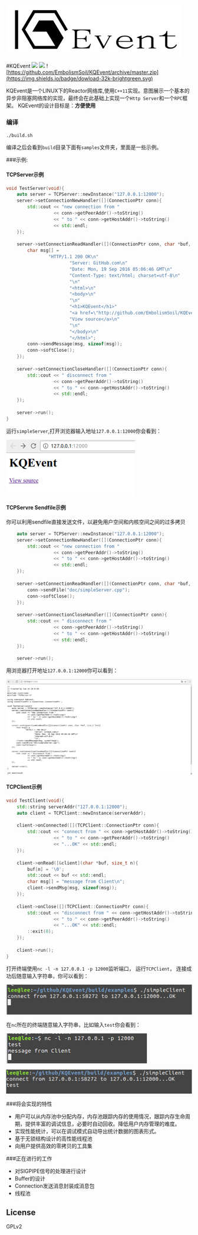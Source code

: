 ![](doc/KQLogoLong.png)

#KQEvent
![](https://img.shields.io/badge/version-v1.0-blue.svg) ![](https://img.shields.io/badge/build-passing-brightgreen.svg) ![https://github.com/EmbolismSoil/KQEvent/archive/master.zip](https://img.shields.io/badge/dowload-32k-brightgreen.svg)

KQEvent是一个LINUX下的Reactor网络库,使用`C++11`实现。意图展示一个基本的异步非阻塞网络库的实现，最终会在此基础上实现一个`Http Server`和一个`RPC`框架。
KQEvent的设计目标是：**方便使用**

### 编译
``` shell
./build.sh
```
编译之后会看到`build`目录下面有`samples`文件夹，里面是一些示例。

###示例:
#### TCPServer示例
```cpp
void TestServer(void){
    auto server = TCPServer::newInstance("127.0.0.1:12000");
    server->setConnectionNewHandler([](ConnectionPtr conn){
        std::cout << "new connection from "
                  << conn->getPeerAddr()->toString()
                  << " to " << conn->getHostAddr()->toString()
                  << std::endl;
    });

    server->setConnectionReadHandler([](ConnectionPtr conn, char *buf, size_t len){
        char msg[] =
                "HTTP/1.1 200 OK\n"
                        "Server: GitHub.com\n"
                        "Date: Mon, 19 Sep 2016 05:06:46 GMT\n"
                        "Content-Type: text/html; charset=utf-8\n"
                        "\n"
                        "<html>\n"
                        "<body>\n"
                        "\n"
                        "<h1>KQEvent</h1>"
                        "<a href=\"http://github.com/EmbolismSoil/KQEvent\">\n"
                        "View source</a>\n"
                        "\n"
                        "</body>\n"
                        "</html>";
        conn->sendMessage(msg, sizeof(msg));
        conn->softClose();
    });

    server->setConnectionCloseHandler([](ConnectionPtr conn){
        std::cout << " disconnect from "
                  << conn->getPeerAddr()->toString()
                  << " to " << conn->getHostAddr()->toString()
                  << std::endl;
    });

    server->run();
}
```
运行`simpleServer`,打开浏览器输入地址`127.0.0.1:12000`你会看到：

![](doc/TCPServer_sample.png)

#### TCPServre Sendfile示例
你可以利用sendfile直接发送文件，以避免用户空间和内核空间之间的过多拷贝
```cpp
    auto server = TCPServer::newInstance("127.0.0.1:12000");
    server->setConnectionNewHandler([](ConnectionPtr conn){
        std::cout << "new connection from "
                  << conn->getPeerAddr()->toString()
                  << " to " << conn->getHostAddr()->toString()
                  << std::endl;
    });

    server->setConnectionReadHandler([](ConnectionPtr conn, char *buf, size_t len){
        conn->sendFile("doc/simpleServer.cpp");
        conn->softClose();
    });

    server->setConnectionCloseHandler([](ConnectionPtr conn){
        std::cout << " disconnect from "
                  << conn->getPeerAddr()->toString()
                  << " to " << conn->getHostAddr()->toString()
                  << std::endl;
    });

    server->run();
```
用浏览器打开地址`127.0.0.1:12000`你可以看到：

![](doc/TCPServer_Sendfile.png)

#### TCPClient示例
```cpp
void TestClient(void){
    std::string serverAddr("127.0.0.1:12000");
    auto client = TCPClient::newInstance(serverAddr);

    client->onConnected([](TCPClient::ConnectionPtr conn){
        std::cout << "connect from " << conn->getHostAddr()->toString()
                  << " to " << conn->getPeerAddr()->toString()
                  << "...OK" << std::endl;
    });

    client->onRead([&client](char *buf, size_t n){
        buf[n] = '\0';
        std::cout << buf << std::endl;
        char msg[] = "message from Client\n";
        client->sendMsg(msg, sizeof(msg));
    });

    client->onClose([](TCPClient::ConnectionPtr conn){
        std::cout << "disconnect from " << conn->getHostAddr()->toString()
                  << " to " << conn->getPeerAddr()->toString()
                  << "...OK" << std::endl;
        ::exit(0);
    });

    client->run();
}
```
打开终端使用`nc -l -n 127.0.0.1 -p 12000`监听端口， 运行`TCPClient`， 连接成功后随意输入字符串，你可以看到：

![](doc/simpleClient_OK.png)

在`nc`所在的终端随意输入字符串，比如输入`test`你会看到：

![](doc/simpleClient_nc.png)

![](doc/simpleClient_client.png)

###将会实现的特性
- 用户可以从内存池中分配内存，内存池跟踪内存的使用情况，跟踪内存生命周期，提供丰富的调试信息，必要时自动回收。降低用户内存管理的难度。
- 实现性能统计，可以在调试模式自动导出统计数据的图表形式。
- 基于无锁结构设计的高性能线程池
- 向用户提供高效的零拷贝的工具集

###正在进行的工作
- 对SIGPIPE信号的处理进行设计
- Buffer的设计
- Connection发送消息封装成消息包
- 线程池

## License
GPLv2
